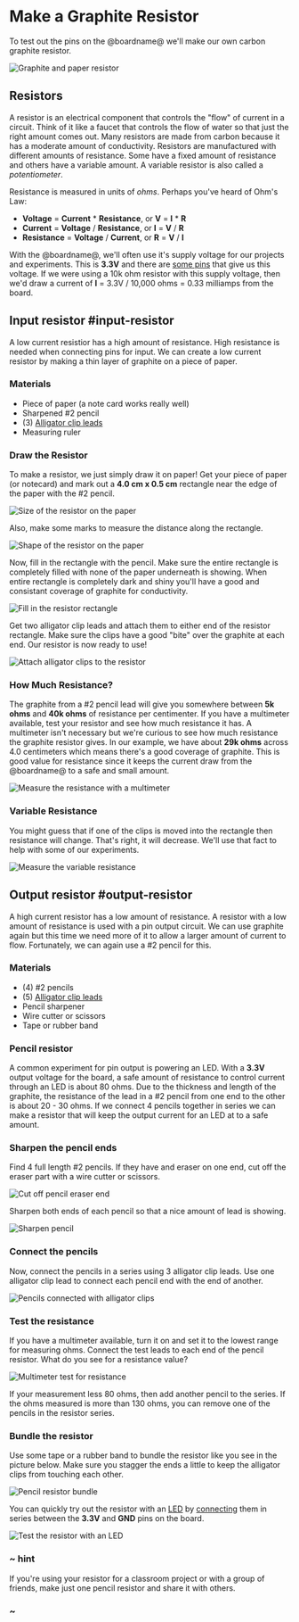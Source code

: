 # Make a Graphite Resistor

To test out the pins on the @boardname@ we'll make our own carbon graphite resistor.

![Graphite and paper resistor](/static/cp/learn/pins-tutorial/make-a-resistor/graphite-resistor.jpg)

## Resistors

A resistor is an electrical component that controls the "flow" of current in a circuit. Think of it like a faucet that controls the flow of water so that just the right amount comes out. Many resistors are made from carbon because it has a moderate amount of conductivity. Resistors are manufactured with different amounts of resistance. Some have a fixed amount of resistance and others have a variable amount. A variable resistor is also called a _potentiometer_.

Resistance is measured in units of _ohms_. Perhaps you've heard of Ohm's Law:

* **Voltage** = **Current** \* **Resistance**, or **V** = **I** \* **R**
* **Current** = **Voltage** / **Resistance**, or **I** = **V** / **R**
* **Resistance** = **Voltage** / **Current**, or **R** = **V** / **I**

With the @boardname@, we'll often use it's supply voltage for our projects and experiments. This is **3.3V** and there are [some pins](https://learn.adafruit.com/adafruit-circuit-playground-express/pinouts#power-pads-4-3) that give us this voltage. If we were using a 10k ohm resistor with this supply voltage, then we'd draw a current of **I** = 3.3V / 10,000 ohms = 0.33 milliamps from the board.

## Input resistor #input-resistor

A low current resistior has a high amount of resistance. High resistance is needed when connecting pins for input. We can create a low current resistor by making a thin layer of graphite on a piece of paper.

### Materials

* Piece of paper (a note card works really well)
* Sharpened #2 pencil
* (3) [Alligator clip leads](https://www.adafruit.com/product/4100)
* Measuring ruler

### Draw the Resistor

To make a resistor, we just simply draw it on paper! Get your piece of paper (or notecard) and mark out a **4.0 cm x 0.5 cm** rectangle near the edge of the paper with the #2 pencil.

![Size of the resistor on the paper](/static/cp/learn/pins-tutorial/make-a-resistor/resistor-size.jpg)

Also, make some marks to measure the distance along the rectangle.

![Shape of the resistor on the paper](/static/cp/learn/pins-tutorial/make-a-resistor/resistor-rectangle.jpg)

Now, fill in the rectangle with the pencil. Make sure the entire rectangle is completely filled with none of the paper underneath is showing. When entire rectangle is completely dark and shiny you'll have a good and consistant coverage of graphite for conductivity.

![Fill in the resistor rectangle](/static/cp/learn/pins-tutorial/make-a-resistor/resistor-fill.jpg)

Get two alligator clip leads and attach them to either end of the resistor rectangle. Make sure the clips have a good "bite" over the graphite at each end. Our resistor is now ready to use!

![Attach alligator clips to the resistor](/static/cp/learn/pins-tutorial/make-a-resistor/clip-to-resistor.jpg)

### How Much Resistance?

The graphite from a #2 pencil lead will give you somewhere between **5k ohms** and **40k ohms** of resistance per centimenter. If you have a multimeter available, test your resistor and see how much resistance it has. A multimeter isn't necessary but we're curious to see how much resistance the graphite resistor gives. In our example, we have about **29k ohms** across 4.0 centimeters which means there's a good coverage of graphite. This is good value for resistance since it keeps the current draw from the @boardname@ to a safe and small amount.

![Measure the resistance with a multimeter](/static/cp/learn/pins-tutorial/make-a-resistor/multimeter-test.jpg)

### Variable Resistance

You might guess that if one of the clips is moved into the rectangle then resistance will change. That's right, it will decrease. We'll use that fact to help with some of our experiments.

![Measure the variable resistance](/static/cp/learn/pins-tutorial/make-a-resistor/variable-resistance.jpg)

## Output resistor #output-resistor

A high current resistor has a low amount of resistance. A resistor with a low amount of resistance is used with a pin output circuit. We can use graphite again but this time we need more of it to allow a larger amount of current to flow. Fortunately, we can again use a #2 pencil for this.

### Materials

* (4) #2 pencils
* (5) [Alligator clip leads](https://www.adafruit.com/product/4100)
* Pencil sharpener
* Wire cutter or scissors
* Tape or rubber band

### Pencil resistor

A common experiment for pin output is powering an LED. With a **3.3V** output voltage for the board, a safe amount of resistance to control current through an LED is about 80 ohms. Due to the thickness and length of the graphite, the resistance of the lead in a #2 pencil from one end to the other is about 20 - 30 ohms. If we connect 4 pencils together in series we can make a resistor that will keep the output current for an LED at to a safe amount.

### Sharpen the pencil ends

Find 4 full length #2 pencils. If they have and eraser on one end, cut off the eraser part with a wire cutter or scissors.

![Cut off pencil eraser end](/static/cp/learn/pins-tutorial/devices/cutoff-eraser.jpg)

Sharpen both ends of each pencil so that a nice amount of lead is showing.

![Sharpen pencil](/static/cp/learn/pins-tutorial/devices/sharpen-pencil.jpg)

### Connect the pencils

Now, connect the pencils in a series using 3 alligator clip leads. Use one alligator clip lead to connect each pencil end with the end of another.

![Pencils connected with alligator clips](/static/cp/learn/pins-tutorial/devices/connect-pencils.jpg)

### Test the resistance

If you have a multimeter available, turn it on and set it to the lowest range for measuring ohms. Connect the test leads to each end of the pencil resistor. What do you see for a resistance value?

![Multimeter test for resistance](/static/cp/learn/pins-tutorial/devices/test-resistance.jpg)

If your measurement less 80 ohms, then add another pencil to the series. If the ohms measured is more than 130 ohms, you can remove one of the pencils in the resistor series.

### Bundle the resistor

Use some tape or a rubber band to bundle the resistor like you see in the picture below. Make sure you stagger the ends a little to keep the alligator clips from touching each other.

![Pencil resistor bundle](/static/cp/learn/pins-tutorial/devices/resistor-bundle.jpg)

You can quickly try out the resistor with an [LED](https://www.adafruit.com/category/90
) by [connecting](/learnsystem/pins-tutorial/devices/led-connections) them in series between the **3.3V** and **GND** pins on the board.

![Test the resistor with an LED](/static/cp/learn/pins-tutorial/devices/led-resistor-test.jpg)

### ~ hint

If you're using your resistor for a classroom project or with a group of friends, make just one pencil resistor and share it with others.

### ~

